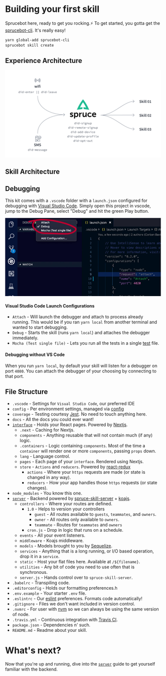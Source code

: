 # Building your first skill

Sprucebot here, ready to get you rocking.⚡️️️
To get started, you gotta get the [sprucebot-cli](https://github.com/sprucelabsai/sprucebot-cli). It's really easy!

```bash
yarn global-add sprucebot-cli
sprucebot skill create
```

## Experience Architecture

![Architecture](../_images/Architecture.png?raw=true "Architecture")

## Skill Architecture

## Debugging

This kit comes with a `.vscode` folder with a `launch.json` configured for debugging with [Visual Studio Code](https://code.visualstudio.com). Simply open this project in vscode, jump to the Debug Pane, select "Debug" and hit the green Play button.

![Debug](../_images/debug.jpg?raw=true "Debug")

#### Visual Studio Code Launch Configurations

-   `Attach` - Will launch the debugger and attach to process already running. This would be if you ran `yarn local` from another terminal and wanted to start debugging.
-   `Debug` - Starts the skill (runs `yarn local`) and attaches the debugger immediately.
-   `Mocha (Test single file)` - Lets you run all the tests in a single [test](spruce-skill/tests) file.

#### Debugging without VS Code

When you run `yarn local`, by default your skill will listen for a debugger on port `4080`. You can attach the debugger of your choosing by connecting to that port.

## File Structure

-   `.vscode` - Settings for `Visual Studio Code`, our preferred IDE
-   `config` - Per environment settings, managed via [config](https://github.com/lorenwest/node-config)
-   `coverage` - Testing courtesy [Jest](https://facebook.github.io/jest/). No need to touch anything here.
-   `docs` - All the docs you could ever want!
-   [`interface`](interface.md) - Holds your React pages. Powered by [Nextjs](https://github.com/zeit/next.js/).
    -   `.next` - Caching for Nextjs.
    -   `components` - Anything reusable that will not contain much (if any) logic.
    -   `.containers` - Logic containing `components`. Most of the time a `container` will render one or more `components`, passing `props` down.
    -   `lang` - Language control.
    -   `pages` - Each page of your `interface`. Rendered using Nextjs.
    -   `store` - `Actions` and `reducers`. Powered by [react-redux](https://github.com/reactjs/react-redux)
        -   `actions` - Where your `https` requests are made (or state is changed in any way).
        -   `reducers` - How your app handles those `https` requests (or state changes).
-   `node_modules` - You know this one.
-   [`server`](server.md) - Backend powered by [spruce-skill-server](https://github.com/sprucelabsai/spruce-skill-server) + [koajs](http://koajs.com).
    -   `controllers` - Where your routes are defined.
        -   `1.0` - Helps to version your controllers
            -   `guest` - All routes available to `guests`, `teammates`, and `owners`.
            -   `owner` - All routes only available to `owners`.
            -   `teammate` - Routes for `teammates` and `owners`
        -   `cron.js` - Drop in logic that runs on a schedule.
    -   `events` - All your event listeners.
    -   `middleware` - Koajs middleware.
    -   `models` - Models brought to you by [Sequelize](http://docs.sequelizejs.com).
    -   `services` - Anything that is a long running, or I/O based operation, drop it in a `service`.
    -   `static` - Host your flat files here. Available at `/${filename}`.
    -   `utilities` - Any bit of code you need to use often that is synchronous.
    -   `server.js` - Hands control over to `spruce-skill-server`.
-   `.babelrc` - Transpiling code.
-   `.editorconfig` - Holds our formatting preferences.h
-   `.env.example` - Your starter `.env` file.
-   `.eslintrc` - Our [eslint](https://eslint.org) preferences. Formats code automatically!
-   `.gitignore` - Files we don't want included in version control.
-   `.nvmrc` - For user with [nvm](https://github.com/creationix/nvm) so we can always be using the same version of node.
-   `.travis.yml` - Continuous integration with [Travis CI](https://travis-ci.org).
-   `package.json` - Dependencies n' such.
-   `README.md` - Readme about your skill.

# What's next?

Now that you're up and running, dive into the [`server`](server.md) guide to get yourself familiar with the backend.
